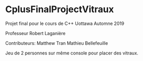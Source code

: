 # CplusFinalProjectVitraux
Projet final pour le cours de C++ Uottawa Automne 2019

Professeur Robert Laganière

Contributeurs:
Matthew Tran
Mathieu Bellefeuille

Jeu de 2 personnes sur même console pour placer des vitraux. 

